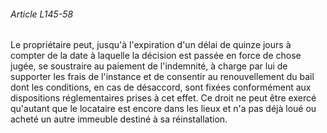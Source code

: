 ###### Article L145-58

Le propriétaire peut, jusqu'à l'expiration d'un délai de quinze jours à compter de la date à laquelle la décision est passée en force de chose jugée, se soustraire au paiement de l'indemnité, à charge par lui de supporter les frais de l'instance et de consentir au renouvellement du bail dont les conditions, en cas de désaccord, sont fixées conformément aux dispositions réglementaires prises à cet effet. Ce droit ne peut être exercé qu'autant que le locataire est encore dans les lieux et n'a pas déjà loué ou acheté un autre immeuble destiné à sa réinstallation.

